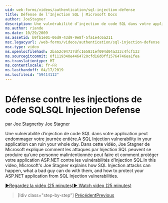 ```yaml
---
uid: web-forms/videos/authentication/sql-injection-defense
title: Défense de l’Injection SQL | Microsoft Docs
author: JoeStagner
description: Une vulnérabilité d’injection de code SQL dans votre application peut endommager votre journée entière. Dans cette vidéo, Joe Stagner de Microsoft explique comment les attaques par Injection SQL peuvent happ...
ms.author: riande
ms.date: 10/29/2009
ms.assetid: b9fb1e01-06d9-43d9-9e8f-5fa1e4c6a211
msc.legacyurl: /web-forms/videos/authentication/sql-injection-defense
msc.type: video
ms.openlocfilehash: 2ba52c94737dfc165831ef094d04a333c4fcf133
ms.sourcegitcommit: 0f1119340e4464720cfd16d0ff15764746ea1fea
ms.translationtype: MT
ms.contentlocale: fr-FR
ms.lasthandoff: 04/17/2019
ms.locfileid: "59414112"
---
```

# <a name="sql-injection-defense"></a><span data-ttu-id="d6d96-104">Défense contre les injections de code SQL</span><span class="sxs-lookup"><span data-stu-id="d6d96-104">SQL Injection Defense</span></span>

<span data-ttu-id="d6d96-105">par [Joe Stagner](https://github.com/JoeStagner)</span><span class="sxs-lookup"><span data-stu-id="d6d96-105">by [Joe Stagner](https://github.com/JoeStagner)</span></span>

<span data-ttu-id="d6d96-106">Une vulnérabilité d’injection de code SQL dans votre application peut endommager votre journée entière.</span><span class="sxs-lookup"><span data-stu-id="d6d96-106">A SQL Injection vulnerability in your application can ruin your whole day.</span></span> <span data-ttu-id="d6d96-107">Dans cette vidéo, Joe Stagner de Microsoft explique comment les attaques par Injection SQL peuvent se produire qu’une personne malintentionnée peut faire et comment protéger votre application ASP.NET contre les vulnérabilités d’Injection SQL.</span><span class="sxs-lookup"><span data-stu-id="d6d96-107">In this video, Microsoft's Joe Stagner explains how SQL Injection attacks can happen, what a bad guy can do with them, and how to protect your ASP.NET application from SQL Injection vulnerabilities.</span></span>

[<span data-ttu-id="d6d96-108">&#9654;Regardez la vidéo (25 minutes)</span><span class="sxs-lookup"><span data-stu-id="d6d96-108">&#9654; Watch video (25 minutes)</span></span>](https://channel9.msdn.com/Blogs/ASP-NET-Site-Videos/sql-injection-defense)

> [!div class="step-by-step"]
> [<span data-ttu-id="d6d96-109">Précédent</span><span class="sxs-lookup"><span data-stu-id="d6d96-109">Previous</span></span>](creating-inactive-users.md)
